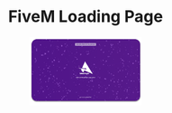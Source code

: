 <h1 align="center">FiveM Loading Page</h1>

<p align="center">
    <img width="200" src="https://raw.githubusercontent.com/h03ein72/fivem_loading/main/git_picture.png" alt="Project Picture">
</p>
